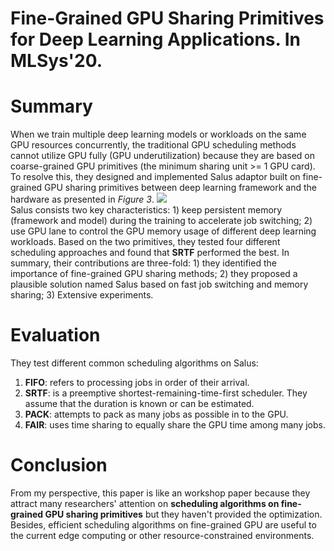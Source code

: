 # Fine-Grained GPU Sharing Primitives for Deep Learning Applications. In MLSys'20.
# Summary
When we train multiple deep learning models or workloads on the same GPU resources concurrently, the traditional GPU scheduling methods cannot utilize GPU fully (GPU underutilization) because they are based on coarse-grained GPU primitives (the minimum sharing unit >= 1 GPU card). To resolve this, they designed and implemented Salus adaptor built on fine-grained GPU sharing primitives between deep learning framework and the hardware as presented in _Figure 3_.
![](https://github.com/YanLu-nyu/Awesome-AI-Systems/blob/master/Salus_design.png)<br>
Salus consists two key characteristics: 1) keep persistent memory (framework and model) during the training to accelerate job switching; 2) use GPU lane to control the GPU memory usage of different deep learning workloads. Based on the two primitives, they tested four different scheduling approaches and found that **SRTF** performed the best. In summary, their contributions are three-fold: 1) they identified the importance of fine-grained GPU sharing methods; 2) they proposed a plausible solution named Salus based on fast job switching and memory sharing; 3) Extensive experiments.
# Evaluation
They test different common scheduling algorithms on Salus:
1. **FIFO**: refers to processing jobs in order of their arrival.
2. **SRTF**: is a preemptive shortest-remaining-time-first scheduler. They assume that the duration is known or can be estimated.
3. **PACK**: attempts to pack as many jobs as possible in to the GPU.
4. **FAIR**: uses time sharing to equally share the GPU time among many jobs.
# Conclusion
From my perspective, this paper is like an workshop paper because they attract many researchers' attention on **scheduling algorithms on fine-grained GPU sharing primitives** but they haven't provided the optimization. Besides, efficient scheduling algorithms on fine-grained GPU are useful to the current edge computing or other resource-constrained environments.
